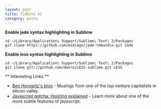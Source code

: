 ```yaml
---
layout: post
title: Tidbits #1
category: posts
---
```


**Enable jade syntax highlighting in Sublime**

    cd ~/Library/Application\ Support/Sublime\ Text\ 2/Packages
    git clone https://github.com/miksago/jade-tmbundle.git Jade

**Enable less syntax highlighting in Sublime**

    cd ~/Library/Application\ Support/Sublime\ Text\ 2/Packages
    git clone git://github.com/danro/LESS-sublime.git LESS

** Interesting Links **

* [Ben Horowitz's blog](http://bhorowitz.com/) - Musings from one of the top venture capitalists in silicon valley.
* [Javascript gotcha: Hoisting explained](http://www.sitepoint.com/back-to-basics-javascript-hoisting/) - Learn more about one of the more subtle features of javascript.

